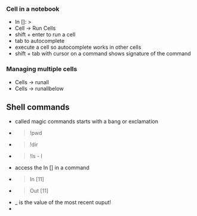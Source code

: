 ### Cell in a notebook
- In []: >
- Cell -> Run Cells
- shift + enter to run a cell
- tab to autocomplete
- execute a cell so autocomplete works in other cells
- shift + tab with cursor on a command shows signature of the command

### Managing multiple cells
- Cells -> runall
- Cells -> runallbelow

## Shell commands
- called magic commands starts with a bang or exclamation 
- > !pwd
- > !dir
- > !ls - l
- access the In [] in a command 
- > In [11]
- > Out [11]
- _ is the value of the most recent ouput! 
- 
